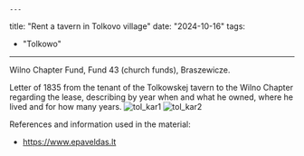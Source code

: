     ---
title: "Rent a tavern in Tolkovo village"
date: "2024-10-16"
tags:
  - "Tolkowo"
---

Wilno Chapter Fund, Fund 43 (church funds), Braszewicze.

Letter of 1835 from the tenant of the Tolkowskej tavern to the Wilno Chapter regarding the lease, describing by year when and what he owned, where he lived and for how many years.
![tol_kar1](https://github.com/user-attachments/assets/4c374f07-da06-422f-83ee-e9f2c0b21eeb)
![tol_kar2](https://github.com/user-attachments/assets/bc1a59c9-d5cb-47ef-9512-6bc28440bebc)

References and information used in the material:
- https://www.epaveldas.lt
